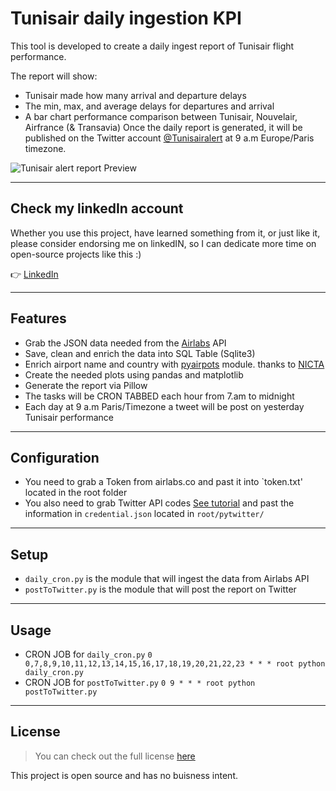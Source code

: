 Tunisair daily ingestion KPI
============

This tool is developed to create a daily ingest report of Tunisair flight performance. 

The report will show:
- Tunisair made how many arrival and departure delays
- The min, max, and average delays for departures and arrival
- A bar chart performance comparison between Tunisair, Nouvelair, Airfrance (& Transavia)
Once the daily report is generated, it will be published on the Twitter account [@Tunisairalert](https://twitter.com/Tunisairalert) at 9 a.m Europe/Paris timezone.

![Tunisair alert report Preview](https://i.ibb.co/n0sgBB4/01-08-2022-report.png)

---
## Check my linkedIn account

Whether you use this project, have learned something from it, or just like it, please consider endorsing me on linkedIN, so I can dedicate more time on open-source projects like this :)

👉 [LinkedIn](https://www.linkedin.com/in/skanderboudawara/)

---

## Features
- Grab the JSON data needed from the [Airlabs](https://airlabs.co/) API
- Save, clean and enrich the data into SQL Table (Sqlite3)
- Enrich airport name and country with [pyairpots](https://github.com/NICTA/pyairports) module. thanks to [NICTA](https://github.com/NICTA)
- Create the needed plots using pandas and matplotlib
- Generate the report via Pillow 
- The tasks will be CRON TABBED each hour from 7.am to midnight
- Each day at 9 a.m Paris/Timezone a tweet will be post on yesterday Tunisair performance

---
## Configuration
- You need to grab a Token from airlabs.co and past it into `token.txt' located in the root folder
- You also need to grab Twitter API codes [See tutorial](https://www.mattcrampton.com/blog/step_by_step_tutorial_to_post_to_twitter_using_python_part_two-posting_with_photos/) and past the information in `credential.json` located in `root/pytwitter/`

---

## Setup
- `daily_cron.py` is the module that will ingest the data from Airlabs API
- `postToTwitter.py` is the module that will post the report on Twitter

---

## Usage
- CRON JOB for `daily_cron.py`
`0 0,7,8,9,10,11,12,13,14,15,16,17,18,19,20,21,22,23 * * * root python daily_cron.py`
- CRON JOB for `postToTwitter.py`
`0 9 * * * root python postToTwitter.py`

---

## License
>You can check out the full license [here](https://github.com/skanderboudawara/TunisairAlert/blob/master/LICENSE)

This project is open source and has no buisness intent.

